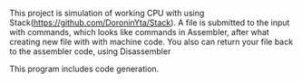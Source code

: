 This project is simulation of working CPU with using Stack(https://github.com/DoroninYta/Stack). A file is submitted to the input with commands, which looks like commands in Assembler, after what creating new file with with machine code.
You also can return your file back to the assembler code, using Disassembler

This program includes code generation.
